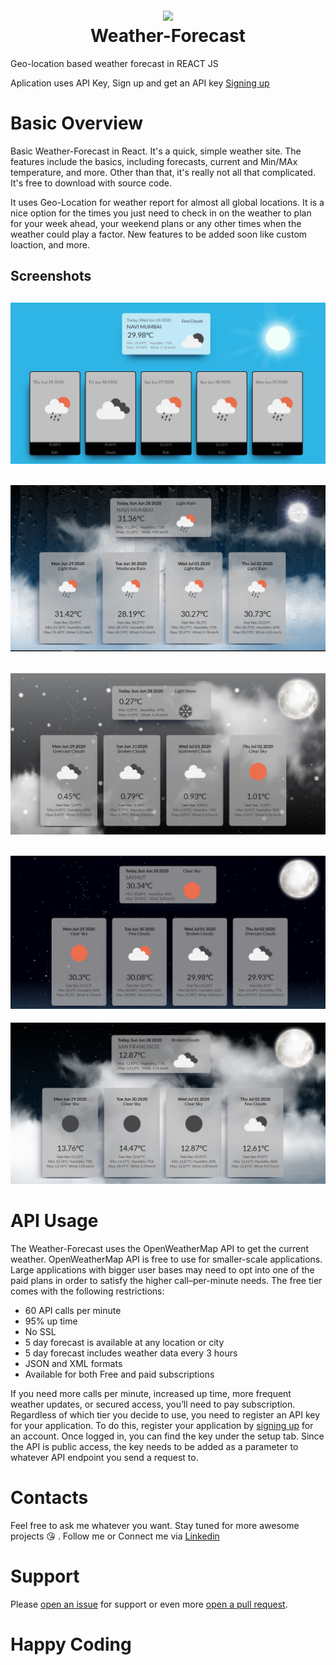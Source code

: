 <h1 align="center">
  <br>
    <img width="150" src="https://cdn4.iconfinder.com/data/icons/logos-3/600/React.js_logo-512.png">
  <br>
  Weather-Forecast
  <br>
</h1>

Geo-location based weather forecast in REACT JS

Aplication uses API Key, Sign up and get an API key <a href="http://openweathermap.org/appid">Signing up</a>

# Basic Overview
Basic Weather-Forecast in React. It's a quick, simple weather site. The features include the basics, including forecasts, current and Min/MAx temperature, and more. Other than that, it's really not all that complicated. It's free to download with source code.
 
It uses Geo-Location for weather report for almost all global locations. It is a nice option for the times you just need to check in on the weather to plan for your week ahead, your weekend plans or any other times when the weather could play a factor. New features to be added soon like custom loaction, and more.

Screenshots
--------------
![image](https://github.com/Vikram-Choudhary/Geolocation-weather/blob/master/src/ScreenShots/1.JPG)
--------------
![image](https://github.com/Vikram-Choudhary/Geolocation-weather/blob/master/src/ScreenShots/rain.JPG)
--------------
![image](https://github.com/Vikram-Choudhary/Geolocation-weather/blob/master/src/ScreenShots/snow.JPG)
--------------
![image](https://github.com/Vikram-Choudhary/Geolocation-weather/blob/weather-forecast/src/ScreenShots/clearSky.JPG)
--------------
![image](https://github.com/Vikram-Choudhary/Geolocation-weather/blob/master/src/ScreenShots/nightCloud.JPG)

# API Usage
The Weather-Forecast uses the  OpenWeatherMap API to get the current weather. OpenWeatherMap API is free to use for smaller-scale applications. Large applications with bigger user bases may need to opt into one of the paid plans in order to satisfy the higher call–per-minute needs. The free tier comes with the following restrictions:

 * 60 API calls per minute
 * 95% up time
 * No SSL
 * 5 day forecast is available at any location or city
 * 5 day forecast includes weather data every 3 hours
 * JSON and XML formats
 * Available for both Free and paid subscriptions
 
 If you need more calls per minute, increased up time, more frequent weather updates, or secured access, you’ll need to pay subscription. Regardless of which tier you decide to use, you need to register an API key for your application. To do this, register your application  by <a href="http://openweathermap.org/appid">signing up</a> for an account. Once logged in, you can find the key under the setup tab. Since the API is public access, the key needs to be added as a parameter to whatever API endpoint you send a request to.

 # Contacts
Feel free to ask me whatever you want. Stay tuned for more awesome projects :kissing_heart: . Follow me or Connect me via <a href="https://www.linkedin.com/in/choudhary-vikram/">Linkedin<a/>

# Support
Please [open an issue](https://github.com/Vikram-Choudhary/Geolocation-weather/issues) for support or even more [open a pull request](https://github.com/Vikram-Choudhary/Geolocation-weather/pulls).

# Happy Coding
